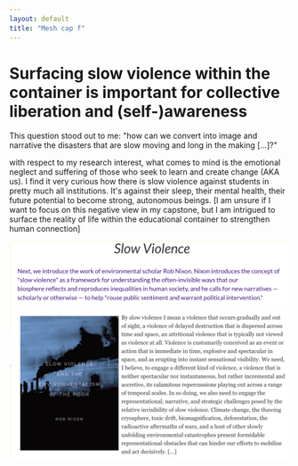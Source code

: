 ```yaml
---
layout: default
title: "Mesh cap f"
---
```


# Surfacing slow violence within the container is important for collective liberation and (self-)awareness
This question stood out to me: "how can we convert into image and narrative the disasters that are slow moving and long in the making [...]?"

with respect to my research interest, what comes to mind is the emotional neglect and suffering of those who seek to learn and create change (AKA us). I find it very curious how there is slow violence against students in pretty much all institutions. It's against their sleep, their mental health, their future potential to become strong, autonomous beings. [I am unsure if I want to focus on this negative view in my capstone, but I am intrigued to surface the reality of life within the educational container to strengthen human connection]

![](media/cleanshot_2024-01-12-at-14-54-02@2x.png)